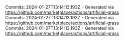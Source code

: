 Commits: 2024-01-27T13:14:13.193Z - Generated via https://github.com/marketplace/actions/artificial-grass
<br>
Commits: 2024-01-27T13:14:13.193Z - Generated via https://github.com/marketplace/actions/artificial-grass
<br>
Commits: 2024-01-27T13:14:13.193Z - Generated via https://github.com/marketplace/actions/artificial-grass
<br>
